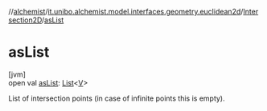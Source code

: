 //[alchemist](../../../index.md)/[it.unibo.alchemist.model.interfaces.geometry.euclidean2d](../index.md)/[Intersection2D](index.md)/[asList](as-list.md)

# asList

[jvm]\
open val [asList](as-list.md): [List](https://kotlinlang.org/api/latest/jvm/stdlib/kotlin.collections/-list/index.html)<[V](index.md)>

List of intersection points (in case of infinite points this is empty).
